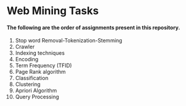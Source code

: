 # Web Mining Tasks

#### The following are the order of assignments present in this repository.

1. Stop word Removal-Tokenization-Stemming	
2.	Crawler	
3.	Indexing techniques		
4.	Encoding	
5.	Term Frequency (TFID)		
6.	Page Rank algorithm		
7.	Classification	
8.	Clustering		
9.	Apriori Algorithm	
10. Query Processing
